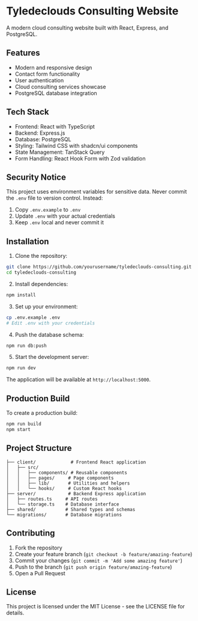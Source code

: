 # Tyledeclouds Consulting Website

A modern cloud consulting website built with React, Express, and PostgreSQL.

## Features

- Modern and responsive design
- Contact form functionality
- User authentication
- Cloud consulting services showcase
- PostgreSQL database integration

## Tech Stack

- Frontend: React with TypeScript
- Backend: Express.js
- Database: PostgreSQL
- Styling: Tailwind CSS with shadcn/ui components
- State Management: TanStack Query
- Form Handling: React Hook Form with Zod validation

## Security Notice

This project uses environment variables for sensitive data. Never commit the `.env` file to version control.
Instead:

1. Copy `.env.example` to `.env`
2. Update `.env` with your actual credentials
3. Keep `.env` local and never commit it

## Installation

1. Clone the repository:
```bash
git clone https://github.com/yourusername/tyledeclouds-consulting.git
cd tyledeclouds-consulting
```

2. Install dependencies:
```bash
npm install
```

3. Set up your environment:
```bash
cp .env.example .env
# Edit .env with your credentials
```

4. Push the database schema:
```bash
npm run db:push
```

5. Start the development server:
```bash
npm run dev
```

The application will be available at `http://localhost:5000`.

## Production Build

To create a production build:

```bash
npm run build
npm start
```

## Project Structure

```
├── client/             # Frontend React application
│   ├── src/
│   │   ├── components/ # Reusable components
│   │   ├── pages/     # Page components
│   │   ├── lib/       # Utilities and helpers
│   │   └── hooks/     # Custom React hooks
├── server/            # Backend Express application
│   ├── routes.ts     # API routes
│   └── storage.ts    # Database interface
├── shared/           # Shared types and schemas
└── migrations/       # Database migrations
```

## Contributing

1. Fork the repository
2. Create your feature branch (`git checkout -b feature/amazing-feature`)
3. Commit your changes (`git commit -m 'Add some amazing feature'`)
4. Push to the branch (`git push origin feature/amazing-feature`)
5. Open a Pull Request

## License

This project is licensed under the MIT License - see the LICENSE file for details.